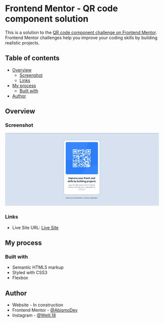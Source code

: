 # Frontend Mentor - QR code component solution

This is a solution to the [QR code component challenge on Frontend Mentor](https://www.frontendmentor.io/challenges/qr-code-component-iux_sIO_H). Frontend Mentor challenges help you improve your coding skills by building realistic projects. 

## Table of contents

- [Overview](#overview)
  - [Screenshot](#screenshot)
  - [Links](#links)
- [My process](#my-process)
  - [Built with](#built-with)
- [Author](#author)

## Overview

### Screenshot

![](./assets/screenshot.jpg)

### Links

- Live Site URL: [Live Site](https://qr-code-component-abismodev.vercel.app/)

## My process

### Built with

- Semantic HTML5 markup
- Styled with CSS3
- Flexbox

## Author

- Website - In construction
- Frontend Mentor - [@AbismoDev](https://www.frontendmentor.io/profile/AbismoDev)
- Instagram - [@Welli.18](https://www.instagram.com/welli.18/)
